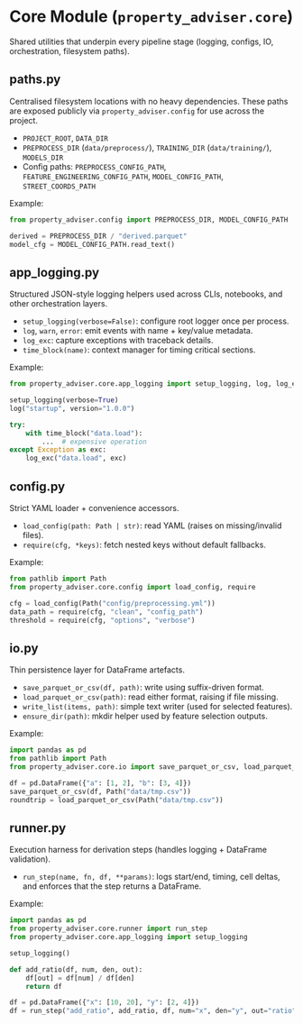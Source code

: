 # Core Module (`property_adviser.core`)

Shared utilities that underpin every pipeline stage (logging, configs, IO, orchestration, filesystem paths).

## paths.py
Centralised filesystem locations with no heavy dependencies. These paths are exposed publicly via `property_adviser.config` for use across the project.
- `PROJECT_ROOT`, `DATA_DIR`
- `PREPROCESS_DIR` (`data/preprocess/`), `TRAINING_DIR` (`data/training/`), `MODELS_DIR`
- Config paths: `PREPROCESS_CONFIG_PATH`, `FEATURE_ENGINEERING_CONFIG_PATH`, `MODEL_CONFIG_PATH`, `STREET_COORDS_PATH`

Example:
```python
from property_adviser.config import PREPROCESS_DIR, MODEL_CONFIG_PATH

derived = PREPROCESS_DIR / "derived.parquet"
model_cfg = MODEL_CONFIG_PATH.read_text()
```

## app_logging.py
Structured JSON-style logging helpers used across CLIs, notebooks, and other orchestration layers.
- `setup_logging(verbose=False)`: configure root logger once per process.
- `log`, `warn`, `error`: emit events with name + key/value metadata.
- `log_exc`: capture exceptions with traceback details.
- `time_block(name)`: context manager for timing critical sections.

Example:
```python
from property_adviser.core.app_logging import setup_logging, log, log_exc, time_block

setup_logging(verbose=True)
log("startup", version="1.0.0")

try:
    with time_block("data.load"):
        ...  # expensive operation
except Exception as exc:
    log_exc("data.load", exc)
```

## config.py
Strict YAML loader + convenience accessors.
- `load_config(path: Path | str)`: read YAML (raises on missing/invalid files).
- `require(cfg, *keys)`: fetch nested keys without default fallbacks.

Example:
```python
from pathlib import Path
from property_adviser.core.config import load_config, require

cfg = load_config(Path("config/preprocessing.yml"))
data_path = require(cfg, "clean", "config_path")
threshold = require(cfg, "options", "verbose")
```

## io.py
Thin persistence layer for DataFrame artefacts.
- `save_parquet_or_csv(df, path)`: write using suffix-driven format.
- `load_parquet_or_csv(path)`: read either format, raising if file missing.
- `write_list(items, path)`: simple text writer (used for selected features).
- `ensure_dir(path)`: mkdir helper used by feature selection outputs.

Example:
```python
import pandas as pd
from pathlib import Path
from property_adviser.core.io import save_parquet_or_csv, load_parquet_or_csv

df = pd.DataFrame({"a": [1, 2], "b": [3, 4]})
save_parquet_or_csv(df, Path("data/tmp.csv"))
roundtrip = load_parquet_or_csv(Path("data/tmp.csv"))
```

## runner.py
Execution harness for derivation steps (handles logging + DataFrame validation).
- `run_step(name, fn, df, **params)`: logs start/end, timing, cell deltas, and enforces that the step returns a DataFrame.

Example:
```python
import pandas as pd
from property_adviser.core.runner import run_step
from property_adviser.core.app_logging import setup_logging

setup_logging()

def add_ratio(df, num, den, out):
    df[out] = df[num] / df[den]
    return df

df = pd.DataFrame({"x": [10, 20], "y": [2, 4]})
df = run_step("add_ratio", add_ratio, df, num="x", den="y", out="ratio")
```
